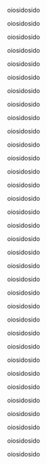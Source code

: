 oiosidosido

oiosidosido

oiosidosido

oiosidosido

oiosidosido

oiosidosido

oiosidosido

oiosidosido

oiosidosido

oiosidosido

oiosidosido

oiosidosido

oiosidosido

oiosidosido

oiosidosido

oiosidosido

oiosidosido

oiosidosido

oiosidosido

oiosidosido

oiosidosido

oiosidosido

oiosidosido

oiosidosido

oiosidosido

oiosidosido

oiosidosido

oiosidosido

oiosidosido

oiosidosido

oiosidosido

oiosidosido

oiosidosido

oiosidosido

